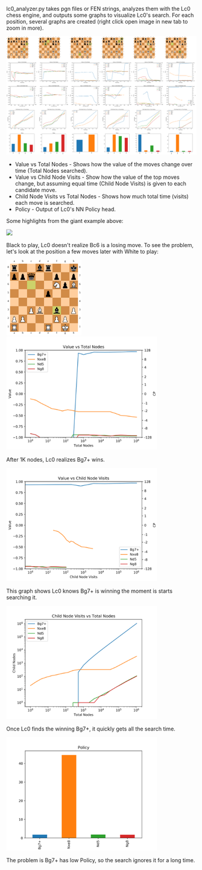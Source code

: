 lc0_analyzer.py takes pgn files or FEN strings, analyzes them with the Lc0 chess engine, and outputs some graphs to visualize Lc0's search. For each position, several graphs are created (right click open image in new tab to zoom in more). 

<img src="plots/mattblachess_Bh6+.pgn_None_019.5_all.svg"/>

* Value vs Total Nodes - Shows how the value of the moves change over time (Total Nodes searched).
* Value vs Child Node Visits - Show how the value of the top moves change, but assuming equal time (Child Node Visits) is given to each candidate move.
* Child Node Visits vs Total Nodes - Shows how much total time (visits) each move is searched.
* Policy - Output of Lc0's NN Policy head.

Some highlights from the giant example above:

<img src="plots/plots/mattblachess_Bh6+.pgn_None_019.5/board.svg" width="200"/>

Black to play, Lc0 doesn't realize Bc6 is a losing move. To see the problem, let's look at the position a few moves later with White to play:

<img src="plots/mattblachess_Bh6+.pgn_None_022.0/board.svg" width="200"/>

<img src="plots/mattblachess_Bh6+.pgn_None_022.0/Q.svg" width="400"/>

After 1K nodes, Lc0 realizes Bg7+ wins.

<img src="plots/mattblachess_Bh6+.pgn_None_022.0/Q2.svg" width="400"/>

This graph shows Lc0 knows Bg7+ is winning the moment is starts searching it.

<img src="plots/mattblachess_Bh6+.pgn_None_022.0/N.svg" width="400"/>

Once Lc0 finds the winning Bg7+, it quickly gets all the search time.

<img src="plots/mattblachess_Bh6+.pgn_None_022.0/P.svg" width="400"/>

The problem is Bg7+ has low Policy, so the search ignores it for a long time.


